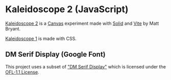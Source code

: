 # Kaleidoscope 2 (JavaScript)

[Kaleidoscope 2](https://brybrant.github.io/kaleidoscope2/) is a [Canvas](https://developer.mozilla.org/en-US/docs/Web/API/Canvas_API) experiment made with [Solid](https://www.solidjs.com) and [Vite](https://vitejs.dev) by Matt Bryant.

[Kaleidoscope 1](https://github.com/brybrant/kaleidoscope) is made with CSS.

## DM Serif Display (Google Font)

This project uses a subset of ["DM Serif Display"](https://github.com/googlefonts/dm-fonts) which is licensed under the [OFL-1.1 License](https://openfontlicense.org/).